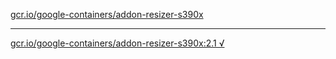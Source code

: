 [gcr.io/google-containers/addon-resizer-s390x](https://hub.docker.com/r/anjia0532/addon-resizer-s390x/tags/) 

----
[gcr.io/google-containers/addon-resizer-s390x:2.1 √](https://hub.docker.com/r/anjia0532/addon-resizer-s390x/tags/)

